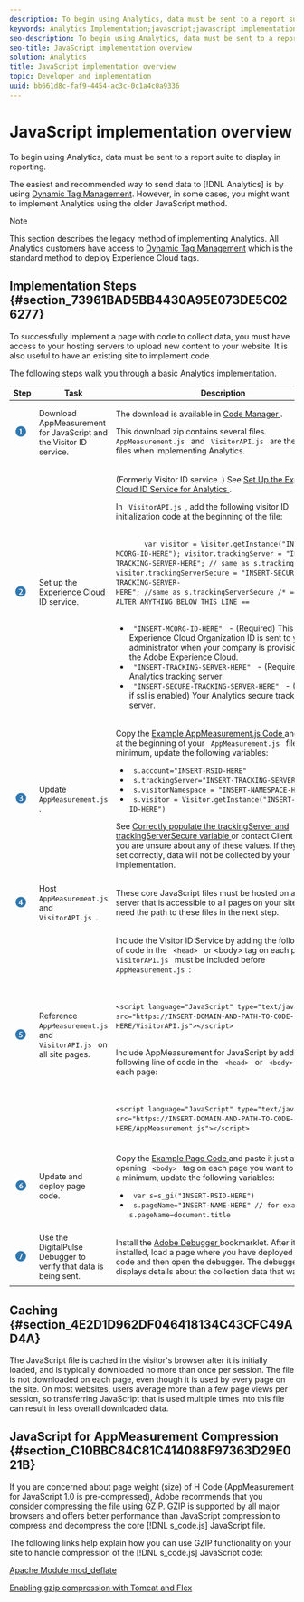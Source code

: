 ```yaml
---
description: To begin using Analytics, data must be sent to a report suite to display in reporting.
keywords: Analytics Implementation;javascript;javascript implementation;appmeasurement;download appmeasurement;Experience Cloud id service;visitorapi.js;caching;appmeasurement compression
seo-description: To begin using Analytics, data must be sent to a report suite to display in reporting.
seo-title: JavaScript implementation overview
solution: Analytics
title: JavaScript implementation overview
topic: Developer and implementation
uuid: bb661d8c-faf9-4454-ac3c-0c1a4c0a9336
---
```


# JavaScript implementation overview

To begin using Analytics, data must be sent to a report suite to display in reporting.

The easiest and recommended way to send data to [!DNL Analytics] is by using [Dynamic Tag Management](../../implement/c-implement-with-dtm/dtm-implementation-overview.md). However, in some cases, you might want to implement Analytics using the older JavaScript method.

>[!NOTE]
>
>This section describes the legacy method of implementing Analytics. All Analytics customers have access to [Dynamic Tag Management](https://marketing.adobe.com/resources/help/en_US/dtm/) which is the standard method to deploy Experience Cloud tags.

## Implementation Steps {#section_73961BAD5BB4430A95E073DE5C026277}

To successfully implement a page with code to collect data, you must have access to your hosting servers to upload new content to your website. It is also useful to have an existing site to implement code.

The following steps walk you through a basic Analytics implementation. 

<table id="table_1683413EA0E34DBC9291832647B68E96"> 
 <thead> 
  <tr> 
   <th colname="col01" class="entry"> Step </th> 
   <th colname="col1" class="entry"> Task </th> 
   <th colname="col2" class="entry"> Description </th> 
  </tr> 
 </thead>
 <tbody> 
  <tr> 
   <td colname="col01"> <img  src="assets/step1_icon.png" id="image_21F30BBFC0A249F8B0E1A50EBBEED77D" /> </td> 
   <td colname="col1"> Download AppMeasurement for JavaScript and the Visitor ID service. </td> 
   <td colname="col2"> <p>The download is available in <a href="https://marketing.adobe.com/resources/help/en_US/reference/?f=code_manager_admin" format="http" scope="external"> Code Manager </a>. </p> <p>This download zip contains several files. <code> AppMeasurement.js </code> and <code> VisitorAPI.js </code> are the relevant files when implementing Analytics. </p> </td> 
  </tr> 
  <tr> 
   <td colname="col01"> <img  src="assets/step2_icon.png" id="image_02CFDC007BF1486AA312698EBFFA79F7" /> </td> 
   <td colname="col1"> Set up the Experience Cloud ID service. </td> 
   <td colname="col2"> <p>(Formerly <span class="term"> Visitor ID service </span>.) See <a href="https://marketing.adobe.com/resources/help/en_US/mcvid/mcvid-setup-analytics.html" format="https" scope="external"> Set Up the Experience Cloud ID Service for Analytics </a>. </p> 
    <draft-comment> 
     <p>In <code> VisitorAPI.js </code>, add the following visitor ID initialization code at the beginning of the file: </p> 
     <code class="syntax javascript">
       var&nbsp;visitor&nbsp;=&nbsp;Visitor.getInstance("INSERT-MCORG-ID-HERE"); visitor.trackingServer&nbsp;=&nbsp;"INSERT-TRACKING-SERVER-HERE";&nbsp;//&nbsp;same&nbsp;as&nbsp;s.trackingServer visitor.trackingServerSecure&nbsp;=&nbsp;"INSERT-SECURE-TRACKING-SERVER-HERE";&nbsp;//same&nbsp;as&nbsp;s.trackingServerSecure /* == DO NOT ALTER ANYTHING BELOW THIS LINE ==
     </code> 
     <ul id="ul_769BA118CC244308A805079C2CBECC12"> 
      <li id="li_D366EBDE24CB433EA523DB228CB2FAF1"> <code> "INSERT-MCORG-ID-HERE" </code> - (Required) This Adobe Experience Cloud Organization ID is sent to your administrator when your company is provisioned for the Adobe Experience Cloud. </li> 
      <li id="li_4F9704A6A6EA4334A3758F99B8D67C9D"> <code> "INSERT-TRACKING-SERVER-HERE" </code> - (Required) Your Analytics tracking server. </li> 
      <li id="li_C578420458D649228E54D9809AF62627"> <code> "INSERT-SECURE-TRACKING-SERVER-HERE" </code> - (Required if ssl is enabled) Your Analytics secure tracking server. </li> 
     </ul> 
    </draft-comment> </td> 
  </tr> 
  <tr> 
   <td colname="col01"> <img  src="assets/step3_icon.png" id="image_76B61DEABE3849CCB39135FDD7399EAA" /> </td> 
   <td colname="col1"> Update <code> AppMeasurement.js </code>. </td> 
   <td colname="col2"> <p>Copy the <a href="../../implement/js-implementation/appmeasure-mjs-pagecode.md#section_4351543F2D6049218E18B48769D471E2" format="dita" scope="local"> Example AppMeasurement.js Code </a> and paste it at the beginning of your <code> AppMeasurement.js </code> file. At a minimum, update the following variables: </p> 
    <ul id="ul_62FA640BD2604E589650A92158272615"> 
     <li id="li_54E56B483B3A416EA27D7B540D60E39F"> <code> s.account="INSERT-RSID-HERE" </code> </li> 
     <li id="li_00A958289BB045379B436F13287E03D5"> <code> s.trackingServer="INSERT-TRACKING-SERVER-HERE" </code> </li> 
     <li id="li_C0779ADF780440ED876236AEB1FB5DCC"> <code> s.visitorNamespace = "INSERT-NAMESPACE-HERE" </code> </li> 
     <li id="li_93072B656C134D8C89195B7F2D7D8F05"> <code> s.visitor = Visitor.getInstance("INSERT-MCORG-ID-HERE") </code> </li> 
    </ul> <p> See <a href="https://marketing.adobe.com/resources/help/kb/en_US/analytics/kb/determining-data-center.html" format="https" scope="external"> Correctly populate the trackingServer and trackingServerSecure variable </a> or contact Client Care if you are unsure about any of these values. If they are not set correctly, data will not be collected by your implementation. </p> </td> 
  </tr> 
  <tr> 
   <td colname="col01"> <img  src="assets/step4_icon.png" id="image_B255E5EAE7BB43FC946D0E9DFCA83003" /> </td> 
   <td colname="col1"> Host <code> AppMeasurement.js </code> and <code> VisitorAPI.js </code>. </td> 
   <td colname="col2"> <p>These core JavaScript files must be hosted on a web server that is accessible to all pages on your site. You need the path to these files in the next step. </p> </td> 
  </tr> 
  <tr> 
   <td colname="col01"> <img  src="assets/step5_icon.png" id="image_844E896941E2489A943BE10AD710ED36" /> </td> 
   <td colname="col1"> Reference <code> AppMeasurement.js </code> and <code> VisitorAPI.js </code> on all site pages. </td> 
   <td colname="col2"> <p> Include the Visitor ID Service by adding the following line of code in the <code> &lt;head&gt; </code> or &lt;body&gt; tag on each page. <code> VisitorAPI.js </code> must be included before <code> AppMeasurement.js </code>: </p> 
    <code class="syntax html">
      &lt;script&nbsp;language="JavaScript"&nbsp;type="text/javascript"&nbsp; src="https://INSERT-DOMAIN-AND-PATH-TO-CODE-HERE/VisitorAPI.js"&gt;&lt;/script&gt; 
    </code> <p> Include AppMeasurement for JavaScript by adding the following line of code in the <code> &lt;head&gt; </code> or <code> &lt;body&gt; </code> tag on each page: </p> 
    <code class="syntax html">
      &lt;script&nbsp;language="JavaScript"&nbsp;type="text/javascript"&nbsp; src="https://INSERT-DOMAIN-AND-PATH-TO-CODE-HERE/AppMeasurement.js"&gt;&lt;/script&gt; 
    </code> </td> 
  </tr> 
  <tr> 
   <td colname="col01"> <img  src="assets/step6_icon.png" id="image_1C4293CA98F04EE2ADA69EAB95BDE8B1" /> </td> 
   <td colname="col1"> Update and deploy page code. </td> 
   <td colname="col2"> <p>Copy the <a href="../../implement/js-implementation/appmeasure-mjs-pagecode.md#section_042412C29CC249E298F19B2BC2F43CE7" format="dita" scope="local"> Example Page Code </a> and paste it just after the opening <code> &lt;body&gt; </code> tag on each page you want to track. At a minimum, update the following variables: </p> 
    <ul id="ul_29200A6E8DA14386BDA242AD8B270FEB"> 
     <li id="li_FB24D2CB9241401A83BD13EE342A7810"> <code> var s=s_gi("INSERT-RSID-HERE") </code> </li> 
     <li id="li_463A35BA06CC4618B4AF17CD7E83AED5"> <code> s.pageName="INSERT-NAME-HERE" // for example, s.pageName=document.title </code> </li> 
    </ul> </td> 
  </tr> 
  <tr> 
   <td colname="col01"> <img  src="assets/step7_icon.png" id="image_A423CBF386AF4E5986E8CBB6E31CD3E5" /> </td> 
   <td colname="col1"> Use the DigitalPulse Debugger to verify that data is being sent. </td> 
   <td colname="col2"> <p>Install the <a href="../../implement/impl-testing/debugger.md#concept_B26FFE005EDD4E0FACB3117AE3E95AA2" format="dita" scope="local"> Adobe Debugger </a> bookmarklet. After it is installed, load a page where you have deployed page code and then open the debugger. The debugger displays details about the collection data that was sent. </p> </td> 
  </tr> 
 </tbody> 
</table>

## Caching {#section_4E2D1D962DF046418134C43CFC49AD4A}

The JavaScript file is cached in the visitor's browser after it is initially loaded, and is typically downloaded no more than once per session. The file is not downloaded on each page, even though it is used by every page on the site. On most websites, users average more than a few page views per session, so transferring JavaScript that is used multiple times into this file can result in less overall downloaded data.

## JavaScript for AppMeasurement Compression {#section_C10BBC84C81C414088F97363D29E021B}

If you are concerned about page weight (size) of H Code (AppMeasurement for JavaScript 1.0 is pre-compressed), Adobe recommends that you consider compressing the file using GZIP. GZIP is supported by all major browsers and offers better performance than JavaScript compression to compress and decompress the core [!DNL s_code.js] JavaScript file.

The following links help explain how you can use GZIP functionality on your site to handle compression of the [!DNL s_code.js] JavaScript code:

[Apache Module mod_deflate](https://httpd.apache.org/docs/2.0/mod/mod_deflate.html)

[Enabling gzip compression with Tomcat and Flex](https://www.cubicleman.com/2007/04/06/enabling-gzip-compression-with-tomcat-and-flex/) 
